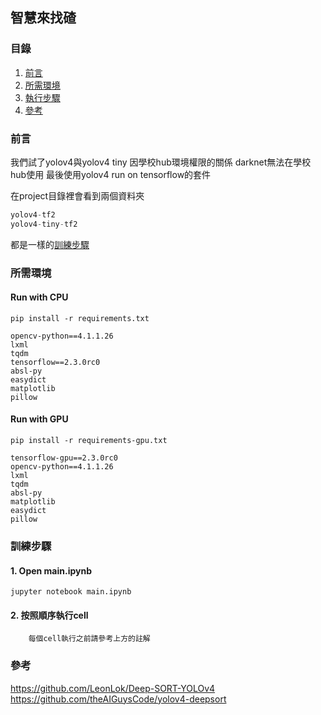 ## 智慧來找碴

### 目錄
1. [前言](#前言)
2. [所需環境](#所需環境)
3. [執行步驟](#執行步驟)
4. [參考](#參考)

### 前言
我們試了yolov4與yolov4 tiny
因學校hub環境權限的關係
darknet無法在學校hub使用
最後使用yolov4 run on tensorflow的套件

在project目錄裡會看到兩個資料夾
```python
yolov4-tf2
yolov4-tiny-tf2
```
都是一樣的[訓練步驟](#訓練步驟)

### 所需環境
#### Run with CPU
```python=
pip install -r requirements.txt
```
```gherkin
opencv-python==4.1.1.26
lxml
tqdm
tensorflow==2.3.0rc0
absl-py
easydict
matplotlib
pillow
```

#### Run with GPU
```python=
pip install -r requirements-gpu.txt
```
```gherkin
tensorflow-gpu==2.3.0rc0
opencv-python==4.1.1.26
lxml
tqdm
absl-py
matplotlib
easydict
pillow
```

### 訓練步驟
#### 1. Open main.ipynb
```python=
jupyter notebook main.ipynb
```

#### 2. 按照順序執行cell
```gherkin
    每個cell執行之前請參考上方的註解
```

### 參考
https://github.com/LeonLok/Deep-SORT-YOLOv4
https://github.com/theAIGuysCode/yolov4-deepsort